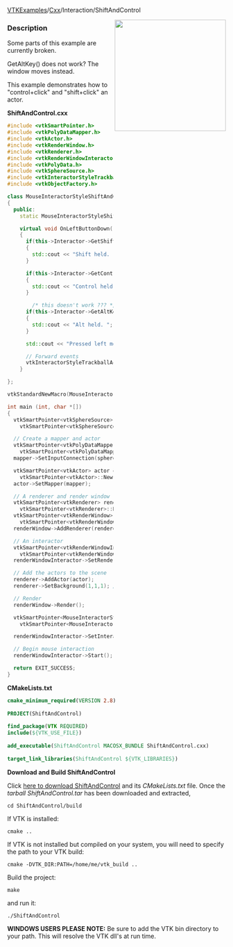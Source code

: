 [VTKExamples](Home)/[Cxx](Cxx)/Interaction/ShiftAndControl

<img align="right" src="https://github.com/lorensen/VTKExamples/raw/master/Testing/Baseline/Interaction/TestShiftAndControl.png" width="256" />

### Description
Some parts of this example are currently broken.

GetAltKey() does not work? The window moves instead.

This example demonstrates how to "control+click" and "shift+click" an actor.

**ShiftAndControl.cxx**
```c++
#include <vtkSmartPointer.h>
#include <vtkPolyDataMapper.h>
#include <vtkActor.h>
#include <vtkRenderWindow.h>
#include <vtkRenderer.h>
#include <vtkRenderWindowInteractor.h>
#include <vtkPolyData.h>
#include <vtkSphereSource.h>
#include <vtkInteractorStyleTrackballActor.h>
#include <vtkObjectFactory.h>

class MouseInteractorStyleShiftAndControl : public vtkInteractorStyleTrackballActor
{
  public:
    static MouseInteractorStyleShiftAndControl* New();

    virtual void OnLeftButtonDown()
    {
      if(this->Interactor->GetShiftKey())
      {
        std::cout << "Shift held. ";
      }

      if(this->Interactor->GetControlKey())
      {
        std::cout << "Control held. ";
      }

        /* this doesn't work ??? */
      if(this->Interactor->GetAltKey())
      {
        std::cout << "Alt held. ";
      }

      std::cout << "Pressed left mouse button." << std::endl;

      // Forward events
      vtkInteractorStyleTrackballActor::OnLeftButtonDown();
    }

};

vtkStandardNewMacro(MouseInteractorStyleShiftAndControl);

int main (int, char *[])
{
  vtkSmartPointer<vtkSphereSource> sphereSource =
    vtkSmartPointer<vtkSphereSource>::New();

  // Create a mapper and actor
  vtkSmartPointer<vtkPolyDataMapper> mapper =
    vtkSmartPointer<vtkPolyDataMapper>::New();
  mapper->SetInputConnection(sphereSource->GetOutputPort());

  vtkSmartPointer<vtkActor> actor =
    vtkSmartPointer<vtkActor>::New();
  actor->SetMapper(mapper);

  // A renderer and render window
  vtkSmartPointer<vtkRenderer> renderer =
    vtkSmartPointer<vtkRenderer>::New();
  vtkSmartPointer<vtkRenderWindow> renderWindow =
    vtkSmartPointer<vtkRenderWindow>::New();
  renderWindow->AddRenderer(renderer);

  // An interactor
  vtkSmartPointer<vtkRenderWindowInteractor> renderWindowInteractor =
    vtkSmartPointer<vtkRenderWindowInteractor>::New();
  renderWindowInteractor->SetRenderWindow(renderWindow);

  // Add the actors to the scene
  renderer->AddActor(actor);
  renderer->SetBackground(1,1,1); // Background color white

  // Render
  renderWindow->Render();

  vtkSmartPointer<MouseInteractorStyleShiftAndControl> style =
    vtkSmartPointer<MouseInteractorStyleShiftAndControl>::New();

  renderWindowInteractor->SetInteractorStyle( style );

  // Begin mouse interaction
  renderWindowInteractor->Start();

  return EXIT_SUCCESS;
}
```
**CMakeLists.txt**
```cmake
cmake_minimum_required(VERSION 2.8)
 
PROJECT(ShiftAndControl)
 
find_package(VTK REQUIRED)
include(${VTK_USE_FILE})
 
add_executable(ShiftAndControl MACOSX_BUNDLE ShiftAndControl.cxx)
 
target_link_libraries(ShiftAndControl ${VTK_LIBRARIES})
```

**Download and Build ShiftAndControl**

Click [here to download ShiftAndControl](https://github.com/lorensen/VTKWikiExamplesTarballs/raw/master/ShiftAndControl.tar) and its *CMakeLists.txt* file.
Once the *tarball ShiftAndControl.tar* has been downloaded and extracted,
```
cd ShiftAndControl/build 
```
If VTK is installed:
```
cmake ..
```
If VTK is not installed but compiled on your system, you will need to specify the path to your VTK build:
```
cmake -DVTK_DIR:PATH=/home/me/vtk_build ..
```
Build the project:
```
make
```
and run it:
```
./ShiftAndControl
```
**WINDOWS USERS PLEASE NOTE:** Be sure to add the VTK bin directory to your path. This will resolve the VTK dll's at run time.

